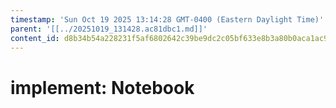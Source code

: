 ```yaml
---
timestamp: 'Sun Oct 19 2025 13:14:28 GMT-0400 (Eastern Daylight Time)'
parent: '[[../20251019_131428.ac81dbc1.md]]'
content_id: d8b34b54a228231f5af6802642c39be9dc2c05bf633e8b3a80b0aca1ac93821f
---
```


# implement: Notebook
